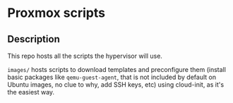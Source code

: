 # Proxmox scripts
## Description
This repo hosts all the scripts the hypervisor will use.

`images/` hosts scripts to download templates and preconfigure them (install basic packages like `qemu-guest-agent`, that is not included by default on Ubuntu images, no clue to why, add SSH keys, etc) using cloud-init, as it's the easiest way.

